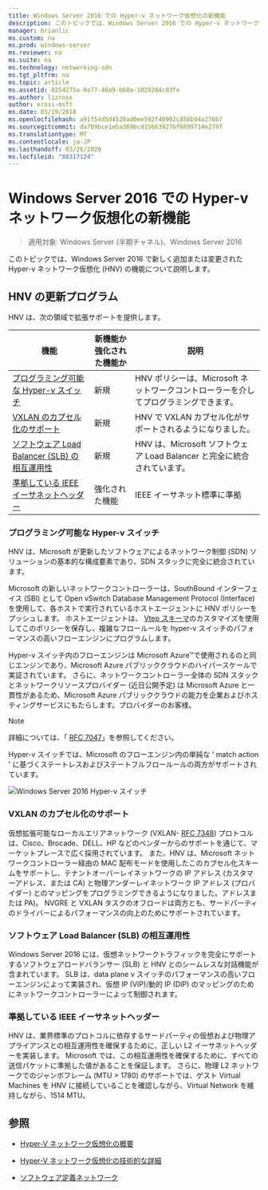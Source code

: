 ```yaml
---
title: Windows Server 2016 での Hyper-v ネットワーク仮想化の新機能
description: このトピックでは、Windows Server 2016 での Hyper-v ネットワーク仮想化の新機能について説明します。
manager: brianlic
ms.custom: na
ms.prod: windows-server
ms.reviewer: na
ms.suite: na
ms.technology: networking-sdn
ms.tgt_pltfrm: na
ms.topic: article
ms.assetid: 0254275a-0a77-40a9-b68a-1029284c03fe
ms.author: lizross
author: eross-msft
ms.date: 03/19/2018
ms.openlocfilehash: a91f54d5d4528ad0ee592f40902c856b94a276b7
ms.sourcegitcommit: da7b9bce1eba369bcd156639276f6899714e279f
ms.translationtype: MT
ms.contentlocale: ja-JP
ms.lasthandoff: 03/26/2020
ms.locfileid: "80317124"
---
```

# <a name="whats-new-in-hyper-v-network-virtualization-in-windows-server-2016"></a>Windows Server 2016 での Hyper-v ネットワーク仮想化の新機能

>適用対象: Windows Server (半期チャネル)、Windows Server 2016

このトピックでは、Windows Server 2016 で新しく追加または変更された Hyper-v ネットワーク仮想化 (HNV) の機能について説明します。  
  
## <a name="updates-in-hnv"></a><a name="BKMK_IPAM2012R2"></a>HNV の更新プログラム  
HNV は、次の領域で拡張サポートを提供します。  
  
|機能|新機能か強化された機能か|説明|  
|--------------------------|-------------------|---------------|  
|[プログラミング可能な Hyper-v スイッチ](../../../sdn/technologies/hyper-v-network-virtualization/../../../sdn/technologies/hyper-v-network-virtualization/../../../sdn/technologies/hyper-v-network-virtualization/../../../sdn/technologies/hyper-v-network-virtualization/whats-new-hyperv-network-virtualization-windows-server.md#SDN)|新規|HNV ポリシーは、Microsoft ネットワークコントローラーを介してプログラミングできます。|  
|[VXLAN のカプセル化のサポート](../../../sdn/technologies/hyper-v-network-virtualization/../../../sdn/technologies/hyper-v-network-virtualization/../../../sdn/technologies/hyper-v-network-virtualization/../../../sdn/technologies/hyper-v-network-virtualization/whats-new-hyperv-network-virtualization-windows-server.md#VXLAN)|新規|HNV で VXLAN カプセル化がサポートされるようになりました。|  
|[ソフトウェア Load Balancer (SLB) の相互運用性](../../../sdn/technologies/hyper-v-network-virtualization/../../../sdn/technologies/hyper-v-network-virtualization/../../../sdn/technologies/hyper-v-network-virtualization/../../../sdn/technologies/hyper-v-network-virtualization/whats-new-hyperv-network-virtualization-windows-server.md#SLB)|新規|HNV は、Microsoft ソフトウェア Load Balancer と完全に統合されています。|  
|[準拠している IEEE イーサネットヘッダー](../../../sdn/technologies/hyper-v-network-virtualization/../../../sdn/technologies/hyper-v-network-virtualization/../../../sdn/technologies/hyper-v-network-virtualization/../../../sdn/technologies/hyper-v-network-virtualization/whats-new-hyperv-network-virtualization-windows-server.md#L2)|強化された機能|IEEE イーサネット標準に準拠|  
  
### <a name="programmable-hyper-v-switch"></a><a name="SDN"></a>プログラミング可能な Hyper-v スイッチ  
HNV は、Microsoft が更新したソフトウェアによるネットワーク制御 (SDN) ソリューションの基本的な構成要素であり、SDN スタックに完全に統合されています。  
  
Microsoft の新しいネットワークコントローラーは、SouthBound インターフェイス (SBI) として Open vSwitch Database Management Protocol (Interface) を使用して、各ホストで実行されているホストエージェントに HNV ポリシーをプッシュします。 ホストエージェントは、 [Vtep スキーマ](https://github.com/openvswitch/ovs/blob/master/vtep/vtep.ovsschema)のカスタマイズを使用してこのポリシーを保存し、複雑なフロールールを hyper-v スイッチのパフォーマンスの高いフローエンジンにプログラムします。  
  
Hyper-v スイッチ内のフローエンジンは Microsoft Azure&trade;で使用されるのと同じエンジンであり、Microsoft Azure パブリッククラウドのハイパースケールで実証されています。 さらに、ネットワークコントローラー全体の SDN スタックとネットワークリソースプロバイダー (近日公開予定) は Microsoft Azure と一貫性があるため、Microsoft Azure パブリッククラウドの能力を企業およびホスティングサービスにもたらします。プロバイダーのお客様。  
  
> [!NOTE]  
> 詳細については、「 [RFC 7047](https://www.rfc-editor.org/info/rfc7047)」を参照してください。  
  
Hyper-v スイッチでは、Microsoft のフローエンジン内の単純な ' match action ' に基づくステートレスおよびステートフルフロールールの両方がサポートされています。  
 
![Windows Server 2016 Hyper-v スイッチ](../../../media/what-s-new-in-hyper-v-network-virtualization-in-windows-server/HNVOverview.png)  
  
### <a name="vxlan-encapsulation-support"></a><a name="VXLAN"></a>VXLAN のカプセル化のサポート  
仮想拡張可能なローカルエリアネットワーク (VXLAN- [RFC 7348](https://www.rfc-editor.org/info/rfc7348)) プロトコルは、Cisco、Brocade、DELL、HP などのベンダーからのサポートを通じて、マーケットプレースで広く採用されています。 また、HNV は、Microsoft ネットワークコントローラー経由の MAC 配布モードを使用したこのカプセル化スキームをサポートし、テナントオーバーレイネットワークの IP アドレス (カスタマーアドレス、または CA) と物理アンダーレイネットワーク IP アドレス (プロバイダー) とのマッピングをプログラミングできるようになりました。アドレスまたは PA)。 NVGRE と VXLAN タスクのオフロードは両方とも、サードパーティのドライバーによるパフォーマンスの向上のためにサポートされています。  
  
### <a name="software-load-balancer-slb-interoperability"></a><a name="SLB"></a>ソフトウェア Load Balancer (SLB) の相互運用性  
Windows Server 2016 には、仮想ネットワークトラフィックを完全にサポートするソフトウェアロードバランサー (SLB) と HNV とのシームレスな対話機能が含まれています。 SLB は、data plane v スイッチのパフォーマンスの高いフローエンジンによって実装され、仮想 IP (VIP)/動的 IP (DIP) のマッピングのためにネットワークコントローラーによって制御されます。  
  
### <a name="compliant-ieee-ethernet-headers"></a><a name="L2"></a>準拠している IEEE イーサネットヘッダー  
HNV は、業界標準のプロトコルに依存するサードパーティの仮想および物理アプライアンスとの相互運用性を確保するために、正しい L2 イーサネットヘッダーを実装します。 Microsoft では、この相互運用性を確保するために、すべての送信パケットに準拠した値があることを保証します。 さらに、物理 L2 ネットワークでのジャンボフレーム (MTU > 1780) のサポートでは、ゲスト Virtual Machines を HNV に接続していることを確認しながら、Virtual Network を維持しながら、1514 MTU。  
  
## <a name="see-also"></a>参照  
  
-   [Hyper-V ネットワーク仮想化の概要](hyperv-network-virtualization-overview-windows-server.md)  
  
-   [Hyper-V ネットワーク仮想化の技術的な詳細](hyperv-network-virtualization-technical-details-windows-server.md)  
  
-   [ソフトウェア定義ネットワーク](../../Software-Defined-Networking--SDN-.md)  
  